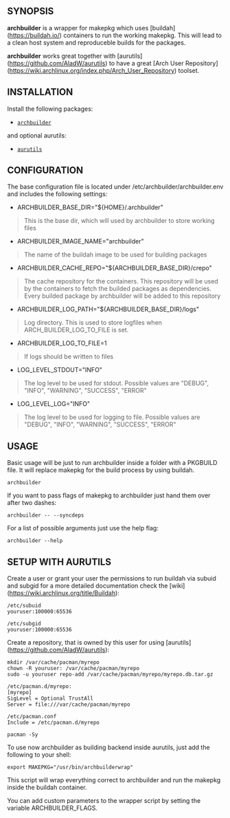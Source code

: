 ## SYNOPSIS
  
__archbuilder__ is a wrapper for makepkg which uses [buildah] (https://buildah.io/) containers
to run the working makepkg.
This will lead to a clean host system and reproduceble builds for the packages.

__archbuilder__ works great together with [aurutils] (https://github.com/AladW/aurutils) to have 
a great [Arch User Repository] (https://wiki.archlinux.org/index.php/Arch_User_Repository) toolset.
  
## INSTALLATION

Install the following packages:

* [`archbuilder`](https://aur.archlinux.org/packages/archbuilder)

and optional aurutils:
* [`aurutils`](https://aur.archlinux.org/packages/aurutils)

## CONFIGURATION

The base configuration file is located under /etc/archbuilder/archbuilder.env and includes the following settings:

* ARCHBUILDER_BASE_DIR="${HOME}/.archbuilder"
> This is the base dir, which will used by archbuilder to store working files
* ARCHBUILDER_IMAGE_NAME="archbuilder"
> The name of the buildah image to be used for building packages
* ARCHBUILDER_CACHE_REPO="${ARCHBUILDER_BASE_DIR}/crepo"
> The cache repository for the containers. This repository will be used
> by the containers to fetch the builded packages as dependencies.
> Every builded package by archbuilder will be added to this repository
* ARCHBUILDER_LOG_PATH="${ARCHBUILDER_BASE_DIR}/logs"
> Log directory. This is used to store logfiles when ARCH_BUILDER_LOG_TO_FILE is set.
* ARCHBUILDER_LOG_TO_FILE=1
> If logs should be written to files
* LOG_LEVEL_STDOUT="INFO"
> The log level to be used for stdout. Possible values are "DEBUG", "INFO", "WARNING", "SUCCESS", "ERROR"
* LOG_LEVEL_LOG="INFO"
> The log level to be used for logging to file. Possible values are "DEBUG", "INFO", "WARNING", "SUCCESS", "ERROR"

## USAGE

Basic usage will be just to run archbuilder inside a folder with a PKGBUILD file.
It will replace makepkg for the build process by using buildah.

    archbuilder
    
If you want to pass flags of makepkg to archbuilder just hand them over after two dashes:

    archbuilder -- --syncdeps

For a list of possible arguments just use the help flag:

    archbuilder --help
    
## SETUP WITH AURUTILS

Create a user or grant your user the permissions to run buildah via subuid and subgid for a more detailed documentation check the [wiki] (https://wiki.archlinux.org/title/Buildah):

    /etc/subuid
    youruser:100000:65536
    
    /etc/subgid
    youruser:100000:65536
    
Create a repository, that is owned by this user for using [aurutils] (https://github.com/AladW/aurutils):

    mkdir /var/cache/pacman/myrepo
    chown -R youruser: /var/cache/pacman/myrepo
    sudo -u youruser repo-add /var/cache/pacman/myrepo/myrepo.db.tar.gz
    
    /etc/pacman.d/myrepo:
    [myrepo]
    SigLevel = Optional TrustAll
    Server = file:///var/cache/pacman/myrepo
    
    /etc/pacman.conf
    Include = /etc/pacman.d/myrepo
    
    pacman -Sy
    
To use now archbuilder as building backend inside aurutils, just add the following to your shell:

    export MAKEPKG="/usr/bin/archbuilderwrap"
    
This script will wrap everything correct to archbuilder and run the makepkg inside the buildah container.

You can add custom parameters to the wrapper script by setting the variable ARCHBUILDER_FLAGS.